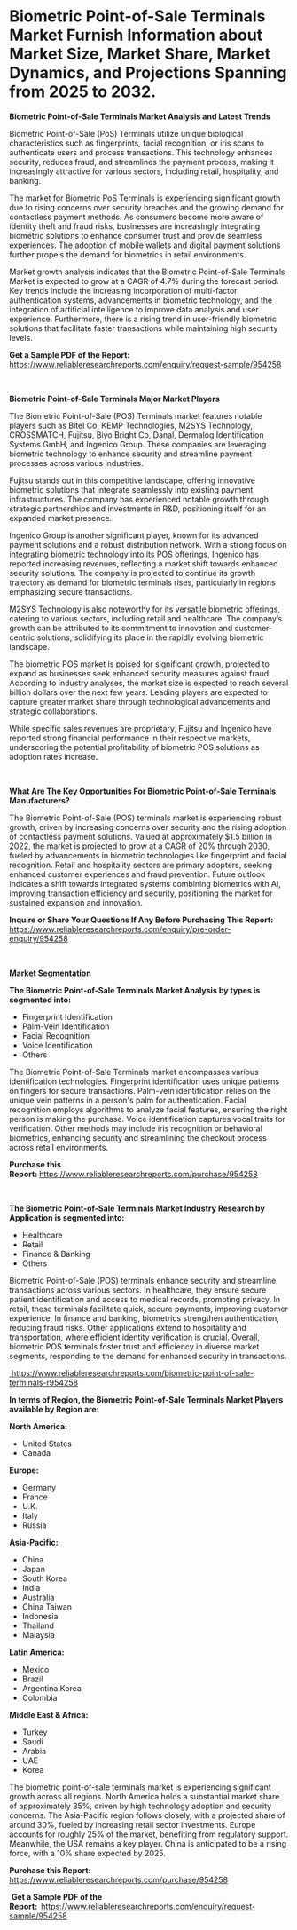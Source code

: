 <p><h1>Biometric Point-of-Sale Terminals Market Furnish Information about Market Size, Market Share, Market Dynamics, and Projections Spanning from 2025 to 2032.</h1></p><p><strong>Biometric Point-of-Sale Terminals Market Analysis and Latest Trends</strong></p>
<p><p>Biometric Point-of-Sale (PoS) Terminals utilize unique biological characteristics such as fingerprints, facial recognition, or iris scans to authenticate users and process transactions. This technology enhances security, reduces fraud, and streamlines the payment process, making it increasingly attractive for various sectors, including retail, hospitality, and banking.</p><p>The market for Biometric PoS Terminals is experiencing significant growth due to rising concerns over security breaches and the growing demand for contactless payment methods. As consumers become more aware of identity theft and fraud risks, businesses are increasingly integrating biometric solutions to enhance consumer trust and provide seamless experiences. The adoption of mobile wallets and digital payment solutions further propels the demand for biometrics in retail environments.</p><p>Market growth analysis indicates that the Biometric Point-of-Sale Terminals Market is expected to grow at a CAGR of 4.7% during the forecast period. Key trends include the increasing incorporation of multi-factor authentication systems, advancements in biometric technology, and the integration of artificial intelligence to improve data analysis and user experience. Furthermore, there is a rising trend in user-friendly biometric solutions that facilitate faster transactions while maintaining high security levels.</p></p>
<p><strong>Get a Sample PDF of the Report:&nbsp;</strong> <a href="https://www.reliableresearchreports.com/enquiry/request-sample/954258?utm_campaign=2729&utm_medium=2&utm_source=Github&utm_content=ia&utm_term=16042025&utm_id=biometric-point-of-sale-terminals">https://www.reliableresearchreports.com/enquiry/request-sample/954258</a></p>
<p>&nbsp;</p>
<p><strong>Biometric Point-of-Sale Terminals Major Market Players</strong></p>
<p><p>The Biometric Point-of-Sale (POS) Terminals market features notable players such as Bitel Co, KEMP Technologies, M2SYS Technology, CROSSMATCH, Fujitsu, Biyo Bright Co, Danal, Dermalog Identification Systems GmbH, and Ingenico Group. These companies are leveraging biometric technology to enhance security and streamline payment processes across various industries.</p><p>Fujitsu stands out in this competitive landscape, offering innovative biometric solutions that integrate seamlessly into existing payment infrastructures. The company has experienced notable growth through strategic partnerships and investments in R&D, positioning itself for an expanded market presence.</p><p>Ingenico Group is another significant player, known for its advanced payment solutions and a robust distribution network. With a strong focus on integrating biometric technology into its POS offerings, Ingenico has reported increasing revenues, reflecting a market shift towards enhanced security solutions. The company is projected to continue its growth trajectory as demand for biometric terminals rises, particularly in regions emphasizing secure transactions.</p><p>M2SYS Technology is also noteworthy for its versatile biometric offerings, catering to various sectors, including retail and healthcare. The company’s growth can be attributed to its commitment to innovation and customer-centric solutions, solidifying its place in the rapidly evolving biometric landscape.</p><p>The biometric POS market is poised for significant growth, projected to expand as businesses seek enhanced security measures against fraud. According to industry analyses, the market size is expected to reach several billion dollars over the next few years. Leading players are expected to capture greater market share through technological advancements and strategic collaborations.</p><p>While specific sales revenues are proprietary, Fujitsu and Ingenico have reported strong financial performance in their respective markets, underscoring the potential profitability of biometric POS solutions as adoption rates increase.</p></p>
<p>&nbsp;</p>
<p><strong>What Are The Key Opportunities For Biometric Point-of-Sale Terminals Manufacturers?</strong></p>
<p><p>The Biometric Point-of-Sale (POS) terminals market is experiencing robust growth, driven by increasing concerns over security and the rising adoption of contactless payment solutions. Valued at approximately $1.5 billion in 2022, the market is projected to grow at a CAGR of 20% through 2030, fueled by advancements in biometric technologies like fingerprint and facial recognition. Retail and hospitality sectors are primary adopters, seeking enhanced customer experiences and fraud prevention. Future outlook indicates a shift towards integrated systems combining biometrics with AI, improving transaction efficiency and security, positioning the market for sustained expansion and innovation.</p></p>
<p><strong>Inquire or Share Your Questions If Any Before Purchasing This Report:</strong> <a href="https://www.reliableresearchreports.com/enquiry/pre-order-enquiry/954258?utm_campaign=2729&utm_medium=2&utm_source=Github&utm_content=ia&utm_term=16042025&utm_id=biometric-point-of-sale-terminals">https://www.reliableresearchreports.com/enquiry/pre-order-enquiry/954258</a></p>
<p>&nbsp;</p>
<p><strong>Market Segmentation</strong></p>
<p><strong>The Biometric Point-of-Sale Terminals Market Analysis by types is segmented into:</strong></p>
<p><ul><li>Fingerprint Identification</li><li>Palm-Vein Identification</li><li>Facial Recognition</li><li>Voice Identification</li><li>Others</li></ul></p>
<p><p>The Biometric Point-of-Sale Terminals market encompasses various identification technologies. Fingerprint identification uses unique patterns on fingers for secure transactions. Palm-vein identification relies on the unique vein patterns in a person's palm for authentication. Facial recognition employs algorithms to analyze facial features, ensuring the right person is making the purchase. Voice identification captures vocal traits for verification. Other methods may include iris recognition or behavioral biometrics, enhancing security and streamlining the checkout process across retail environments.</p></p>
<p><strong>Purchase this Report:&nbsp;</strong><a href="https://www.reliableresearchreports.com/purchase/954258?utm_campaign=2729&utm_medium=2&utm_source=Github&utm_content=ia&utm_term=16042025&utm_id=biometric-point-of-sale-terminals">https://www.reliableresearchreports.com/purchase/954258</a></p>
<p>&nbsp;</p>
<p><strong>The Biometric Point-of-Sale Terminals Market Industry Research by Application is segmented into:</strong></p>
<p><ul><li>Healthcare</li><li>Retail</li><li>Finance & Banking</li><li>Others</li></ul></p>
<p><p>Biometric Point-of-Sale (POS) terminals enhance security and streamline transactions across various sectors. In healthcare, they ensure secure patient identification and access to medical records, promoting privacy. In retail, these terminals facilitate quick, secure payments, improving customer experience. In finance and banking, biometrics strengthen authentication, reducing fraud risks. Other applications extend to hospitality and transportation, where efficient identity verification is crucial. Overall, biometric POS terminals foster trust and efficiency in diverse market segments, responding to the demand for enhanced security in transactions.</p></p>
<p><a href="https://www.reliableresearchreports.com/biometric-point-of-sale-terminals-r954258?utm_campaign=2729&utm_medium=2&utm_source=Github&utm_content=ia&utm_term=16042025&utm_id=biometric-point-of-sale-terminals">&nbsp;https://www.reliableresearchreports.com/biometric-point-of-sale-terminals-r954258</a></p>
<p><strong>In terms of Region, the Biometric Point-of-Sale Terminals Market Players available by Region are:</strong></p>
<p>
    <p> <strong> North America: </strong>
        <ul>
            <li>United States</li>
            <li>Canada</li>
        </ul>
        </p> 
    <p> <strong> Europe: </strong>
        <ul>
            <li>Germany</li>
            <li>France</li>
            <li>U.K.</li>
            <li>Italy</li>
            <li>Russia</li>
        </ul>
        </p> 
    <p> <strong> Asia-Pacific: </strong>
        <ul>
            <li>China</li>
            <li>Japan</li>
            <li>South Korea</li>
            <li>India</li>
            <li>Australia</li>
            <li>China Taiwan</li>
            <li>Indonesia</li>
            <li>Thailand</li>
            <li>Malaysia</li>
        </ul>
        </p> 
    <p> <strong> Latin America: </strong>
        <ul>
            <li>Mexico</li>
            <li>Brazil</li>
            <li>Argentina Korea</li>
            <li>Colombia</li>
        </ul>
        </p> 
    <p> <strong> Middle East & Africa: </strong>
        <ul>
            <li>Turkey</li>
            <li>Saudi</li>
            <li>Arabia</li>
            <li>UAE</li>
            <li>Korea</li>
        </ul>
    </p>
    </p>
<p><p>The biometric point-of-sale terminals market is experiencing significant growth across all regions. North America holds a substantial market share of approximately 35%, driven by high technology adoption and security concerns. The Asia-Pacific region follows closely, with a projected share of around 30%, fueled by increasing retail sector investments. Europe accounts for roughly 25% of the market, benefiting from regulatory support. Meanwhile, the USA remains a key player. China is anticipated to be a rising force, with a 10% share expected by 2025.</p></p>
<p><strong>Purchase this Report: </strong><a href="https://www.reliableresearchreports.com/purchase/954258?utm_campaign=2729&utm_medium=2&utm_source=Github&utm_content=ia&utm_term=16042025&utm_id=biometric-point-of-sale-terminals">https://www.reliableresearchreports.com/purchase/954258</a></p>
<p>&nbsp;<strong>Get a Sample PDF of the Report:&nbsp;&nbsp;</strong><a href="https://www.reliableresearchreports.com/enquiry/request-sample/954258?utm_campaign=2729&utm_medium=2&utm_source=Github&utm_content=ia&utm_term=16042025&utm_id=biometric-point-of-sale-terminals">https://www.reliableresearchreports.com/enquiry/request-sample/954258</a></p>
<p><strong></strong></p>
<p><p></p><p></p><p></p></p>